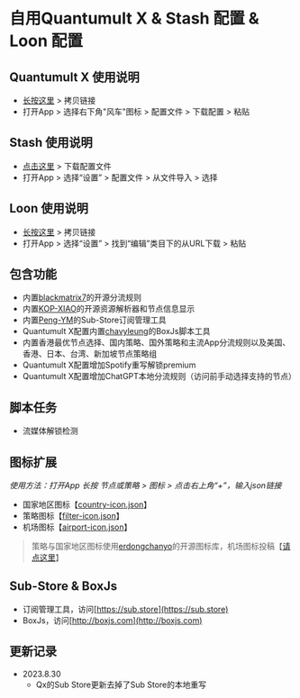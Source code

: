 # 自用Quantumult X & Stash 配置 & Loon 配置
## Quantumult X 使用说明
- [长按这里](https://raw.githubusercontent.com/fanmingming/Rules/main/QuantumultX.conf) > 拷贝链接
- 打开App > 选择右下角"风车"图标 > 配置文件 > 下载配置 > 粘贴
## Stash 使用说明
- [点击这里](https://raw.githubusercontent.com/fanmingming/Rules/main/Stash.yaml) > 下载配置文件
- 打开App > 选择“设置” > 配置文件 > 从文件导入 > 选择
## Loon 使用说明
- [长按这里](https://raw.githubusercontent.com/fanmingming/Rules/main/Loon.conf) > 拷贝链接
- 打开App > 选择“设置” > 找到“编辑”类目下的从URL下载 > 粘贴
## 包含功能
- 内置[blackmatrix7](https://github.com/blackmatrix7)的开源分流规则
- 内置[KOP-XIAO](https://github.com/KOP-XIAO)的开源资源解析器和节点信息显示
- 内置[Peng-YM](https://github.com/Peng-YM)的Sub-Store订阅管理工具
- Quantumult X配置内置[chavyleung](https://github.com/chavyleung)的BoxJs脚本工具
- 内置香港最优节点选择、国内策略、国外策略和主流App分流规则以及美国、香港、日本、台湾、新加坡节点策略组
- Quantumult X配置增加Spotify重写解锁premium
- Quantumult X配置增加ChatGPT本地分流规则（访问前手动选择支持的节点）
## 脚本任务
- 流媒体解锁检测
## 图标扩展
*使用方法：打开App 长按 节点或策略 > 图标 > 点击右上角“+”，输入json链接*
- 国家地区图标【[country-icon.json](https://raw.githubusercontent.com/fanmingming/Rules/main/country-icon.json)】
- 策略图标【[filter-icon.json](https://raw.githubusercontent.com/fanmingming/Rules/main/filter-icon.json)】
- 机场图标【[airport-icon.json](https://raw.githubusercontent.com/fanmingming/Rules/main/airport-icon.json)】
> 策略与国家地区图标使用[erdongchanyo](https://github.com/erdongchanyo)的开源图标库，机场图标投稿【[请点这里](https://t.me/fanmingming)】
## Sub-Store & BoxJs
- 订阅管理工具，访问[https://sub.store](https://sub.store)
- BoxJs，访问[http://boxjs.com](http://boxjs.com)
## 更新记录
- 2023.8.30
  - Qx的Sub Store更新去掉了Sub Store的本地重写
